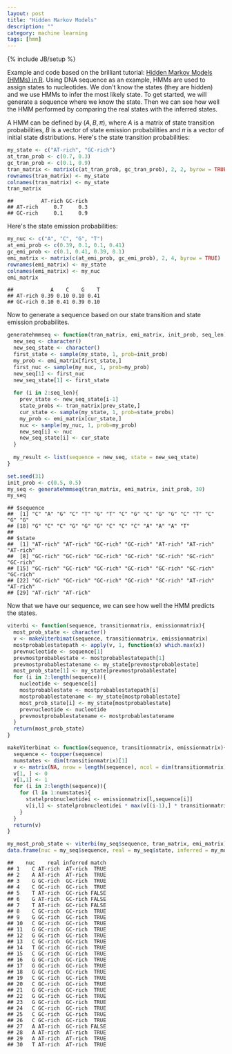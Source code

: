 ```yaml
---
layout: post
title: "Hidden Markov Models"
description: ""
category: machine learning
tags: [hmm]
---
```

{% include JB/setup %}

Example and code based on the brilliant tutorial: [Hidden Markov Models (HMMs) in R](http://a-little-book-of-r-for-bioinformatics.readthedocs.io/en/latest/src/chapter10.html). Using DNA sequence as an example, HMMs are used to assign states to nucleotides. We don't know the states (they are hidden) and we use HMMs to infer the most likely state. To get started, we will generate a sequence where we know the state. Then we can see how well the HMM performed by comparing the real states with the inferred states.

A HMM can be defined by (*A*, *B*, *π*), where *A* is a matrix of state transition probabilities, *B* is a vector of state emission probabilities and *π* is a vector of initial state distributions. Here's the state transition probabilities:

``` r
my_state <- c("AT-rich", "GC-rich")
at_tran_prob <- c(0.7, 0.3)
gc_tran_prob <- c(0.1, 0.9)
tran_matrix <- matrix(c(at_tran_prob, gc_tran_prob), 2, 2, byrow = TRUE)
rownames(tran_matrix) <- my_state
colnames(tran_matrix) <- my_state
tran_matrix
```

    ##         AT-rich GC-rich
    ## AT-rich     0.7     0.3
    ## GC-rich     0.1     0.9

Here's the state emission probabilities:

``` r
my_nuc <- c("A", "C", "G", "T")
at_emi_prob <- c(0.39, 0.1, 0.1, 0.41)
gc_emi_prob <- c(0.1, 0.41, 0.39, 0.1)
emi_matrix <- matrix(c(at_emi_prob, gc_emi_prob), 2, 4, byrow = TRUE)
rownames(emi_matrix) <- my_state
colnames(emi_matrix) <- my_nuc
emi_matrix
```

    ##            A    C    G    T
    ## AT-rich 0.39 0.10 0.10 0.41
    ## GC-rich 0.10 0.41 0.39 0.10

Now to generate a sequence based on our state transition and state emission probabilites.

``` r
generatehmmseq <- function(tran_matrix, emi_matrix, init_prob, seq_len){
  new_seq <- character()
  new_seq_state <- character()
  first_state <- sample(my_state, 1, prob=init_prob)
  my_prob <- emi_matrix[first_state,]
  first_nuc <- sample(my_nuc, 1, prob=my_prob)
  new_seq[1] <- first_nuc
  new_seq_state[1] <- first_state
  
  for (i in 2:seq_len){
    prev_state <- new_seq_state[i-1]
    state_probs <- tran_matrix[prev_state,]
    cur_state <- sample(my_state, 1, prob=state_probs)
    my_prob <- emi_matrix[cur_state,]
    nuc <- sample(my_nuc, 1, prob=my_prob)
    new_seq[i] <- nuc
    new_seq_state[i] <- cur_state
  }
  
  my_result <- list(sequence = new_seq, state = new_seq_state)
}

set.seed(31)
init_prob <- c(0.5, 0.5)
my_seq <- generatehmmseq(tran_matrix, emi_matrix, init_prob, 30)
my_seq
```

    ## $sequence
    ##  [1] "C" "A" "G" "C" "T" "G" "T" "C" "G" "C" "G" "G" "C" "T" "C" "G" "G"
    ## [18] "G" "C" "C" "G" "G" "G" "C" "C" "C" "A" "A" "A" "T"
    ## 
    ## $state
    ##  [1] "AT-rich" "AT-rich" "GC-rich" "GC-rich" "AT-rich" "AT-rich" "AT-rich"
    ##  [8] "GC-rich" "GC-rich" "GC-rich" "GC-rich" "GC-rich" "GC-rich" "GC-rich"
    ## [15] "GC-rich" "GC-rich" "GC-rich" "GC-rich" "GC-rich" "GC-rich" "GC-rich"
    ## [22] "GC-rich" "GC-rich" "GC-rich" "GC-rich" "GC-rich" "AT-rich" "AT-rich"
    ## [29] "AT-rich" "AT-rich"

Now that we have our sequence, we can see how well the HMM predicts the states.

``` r
viterbi <- function(sequence, transitionmatrix, emissionmatrix){
  most_prob_state <- character()
  v <- makeViterbimat(sequence, transitionmatrix, emissionmatrix)
  mostprobablestatepath <- apply(v, 1, function(x) which.max(x))
  prevnucleotide <- sequence[1]
  prevmostprobablestate <- mostprobablestatepath[1]
  prevmostprobablestatename <- my_state[prevmostprobablestate]
  most_prob_state[1] <- my_state[prevmostprobablestate]
  for (i in 2:length(sequence)){
    nucleotide <- sequence[i]
    mostprobablestate <- mostprobablestatepath[i]
    mostprobablestatename <- my_state[mostprobablestate]
    most_prob_state[i] <- my_state[mostprobablestate]
    prevnucleotide <- nucleotide
    prevmostprobablestatename <- mostprobablestatename
  }
  return(most_prob_state)
}

makeViterbimat <- function(sequence, transitionmatrix, emissionmatrix){
  sequence <- toupper(sequence)
  numstates <- dim(transitionmatrix)[1]
  v <- matrix(NA, nrow = length(sequence), ncol = dim(transitionmatrix)[1])
  v[1, ] <- 0
  v[1,1] <- 1
  for (i in 2:length(sequence)){
    for (l in 1:numstates){
      statelprobnucleotidei <- emissionmatrix[l,sequence[i]]
      v[i,l] <- statelprobnucleotidei * max(v[(i-1),] * transitionmatrix[,l])
    }
  }
  return(v)
}

my_most_prob_state <- viterbi(my_seq$sequence, tran_matrix, emi_matrix)
data.frame(nuc = my_seq$sequence, real = my_seq$state, inferred = my_most_prob_state, match = my_seq$state == my_most_prob_state)
```

    ##    nuc    real inferred match
    ## 1    C AT-rich  AT-rich  TRUE
    ## 2    A AT-rich  AT-rich  TRUE
    ## 3    G GC-rich  GC-rich  TRUE
    ## 4    C GC-rich  GC-rich  TRUE
    ## 5    T AT-rich  GC-rich FALSE
    ## 6    G AT-rich  GC-rich FALSE
    ## 7    T AT-rich  GC-rich FALSE
    ## 8    C GC-rich  GC-rich  TRUE
    ## 9    G GC-rich  GC-rich  TRUE
    ## 10   C GC-rich  GC-rich  TRUE
    ## 11   G GC-rich  GC-rich  TRUE
    ## 12   G GC-rich  GC-rich  TRUE
    ## 13   C GC-rich  GC-rich  TRUE
    ## 14   T GC-rich  GC-rich  TRUE
    ## 15   C GC-rich  GC-rich  TRUE
    ## 16   G GC-rich  GC-rich  TRUE
    ## 17   G GC-rich  GC-rich  TRUE
    ## 18   G GC-rich  GC-rich  TRUE
    ## 19   C GC-rich  GC-rich  TRUE
    ## 20   C GC-rich  GC-rich  TRUE
    ## 21   G GC-rich  GC-rich  TRUE
    ## 22   G GC-rich  GC-rich  TRUE
    ## 23   G GC-rich  GC-rich  TRUE
    ## 24   C GC-rich  GC-rich  TRUE
    ## 25   C GC-rich  GC-rich  TRUE
    ## 26   C GC-rich  GC-rich  TRUE
    ## 27   A AT-rich  GC-rich FALSE
    ## 28   A AT-rich  AT-rich  TRUE
    ## 29   A AT-rich  AT-rich  TRUE
    ## 30   T AT-rich  AT-rich  TRUE
